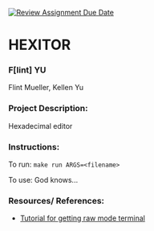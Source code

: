 [![Review Assignment Due Date](https://classroom.github.com/assets/deadline-readme-button-22041afd0340ce965d47ae6ef1cefeee28c7c493a6346c4f15d667ab976d596c.svg)](https://classroom.github.com/a/am3xLbu5)
# HEXITOR
 
### F[lint] YU

Flint Mueller, Kellen Yu
       
### Project Description:

Hexadecimal editor
  
### Instructions:

To run:
`make run ARGS=<filename>`

To use:
God knows...

### Resources/ References:

- [Tutorial for getting raw mode terminal](https://ticki.github.io/blog/making-terminal-applications-in-rust-with-termion/)
